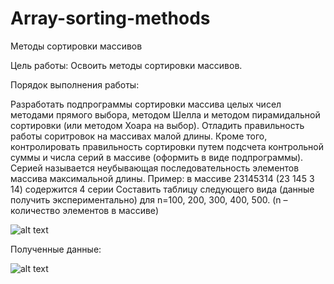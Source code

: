 # Array-sorting-methods
Методы сортировки массивов

Цель работы: Освоить методы сортировки массивов.

Порядок выполнения работы:

Разработать подпрограммы сортировки массива целых чисел методами прямого выбора, методом Шелла и методом пирамидальной сортировки (или методом Хоара на выбор).
Отладить правильность работы соритровок на массивах малой длины. Кроме того,
 контролировать правильность сортировки путем подсчета контрольной суммы и числа серий в массиве (оформить в виде подпрограммы).
Серией называется неубывающая последовательность элементов массива максимальной длины.
Пример: в массиве 23145314  (23  145   3  14) содержится  4 серии
Составить таблицу следующего вида (данные получить экспериментально) для n=100, 200, 300, 400, 500. (n – количество элементов в массиве)

![alt text](https://github.com/ssplant/Array-sorting-methods/blob/master/example.PNG "Пример")

Полученные данные:

![alt text](https://github.com/ssplant/Array-sorting-methods/blob/master/my.PNG "Методы сортировки и их сложность")

